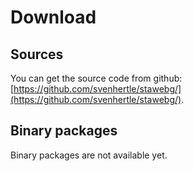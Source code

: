 # Download #

## Sources ##

You can get the source code from github: [https://github.com/svenhertle/stawebg/](https://github.com/svenhertle/stawebg/).

## Binary packages ##

Binary packages are not available yet.
